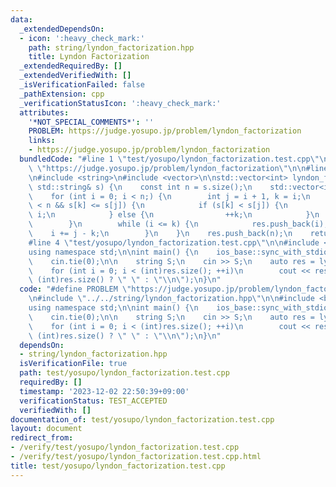 ```yaml
---
data:
  _extendedDependsOn:
  - icon: ':heavy_check_mark:'
    path: string/lyndon_factorization.hpp
    title: Lyndon Factorization
  _extendedRequiredBy: []
  _extendedVerifiedWith: []
  _isVerificationFailed: false
  _pathExtension: cpp
  _verificationStatusIcon: ':heavy_check_mark:'
  attributes:
    '*NOT_SPECIAL_COMMENTS*': ''
    PROBLEM: https://judge.yosupo.jp/problem/lyndon_factorization
    links:
    - https://judge.yosupo.jp/problem/lyndon_factorization
  bundledCode: "#line 1 \"test/yosupo/lyndon_factorization.test.cpp\"\n#define PROBLEM\
    \ \"https://judge.yosupo.jp/problem/lyndon_factorization\"\n\n#line 1 \"string/lyndon_factorization.hpp\"\
    \n#include <string>\n#include <vector>\n\nstd::vector<int> lyndon_factorization(const\
    \ std::string& s) {\n    const int n = s.size();\n    std::vector<int> res;\n\
    \    for (int i = 0; i < n;) {\n        int j = i + 1, k = i;\n        while (j\
    \ < n && s[k] <= s[j]) {\n            if (s[k] < s[j]) {\n                k =\
    \ i;\n            } else {\n                ++k;\n            }\n            ++j;\n\
    \        }\n        while (i <= k) {\n            res.push_back(i);\n        \
    \    i += j - k;\n        }\n    }\n    res.push_back(n);\n    return res;\n}\n\
    #line 4 \"test/yosupo/lyndon_factorization.test.cpp\"\n\n#include <bits/stdc++.h>\n\
    using namespace std;\n\nint main() {\n    ios_base::sync_with_stdio(false);\n\
    \    cin.tie(0);\n\n    string S;\n    cin >> S;\n    auto res = lyndon_factorization(S);\n\
    \    for (int i = 0; i < (int)res.size(); ++i)\n        cout << res[i] << (i <\
    \ (int)res.size() ? \" \" : \"\\n\");\n}\n"
  code: "#define PROBLEM \"https://judge.yosupo.jp/problem/lyndon_factorization\"\n\
    \n#include \"../../string/lyndon_factorization.hpp\"\n\n#include <bits/stdc++.h>\n\
    using namespace std;\n\nint main() {\n    ios_base::sync_with_stdio(false);\n\
    \    cin.tie(0);\n\n    string S;\n    cin >> S;\n    auto res = lyndon_factorization(S);\n\
    \    for (int i = 0; i < (int)res.size(); ++i)\n        cout << res[i] << (i <\
    \ (int)res.size() ? \" \" : \"\\n\");\n}\n"
  dependsOn:
  - string/lyndon_factorization.hpp
  isVerificationFile: true
  path: test/yosupo/lyndon_factorization.test.cpp
  requiredBy: []
  timestamp: '2023-12-02 22:50:39+09:00'
  verificationStatus: TEST_ACCEPTED
  verifiedWith: []
documentation_of: test/yosupo/lyndon_factorization.test.cpp
layout: document
redirect_from:
- /verify/test/yosupo/lyndon_factorization.test.cpp
- /verify/test/yosupo/lyndon_factorization.test.cpp.html
title: test/yosupo/lyndon_factorization.test.cpp
---
```

